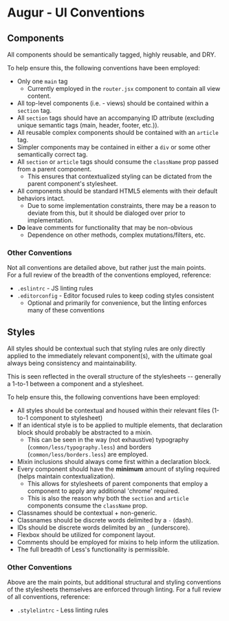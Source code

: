 # Augur - UI Conventions

## Components
All components should be semantically tagged, highly reusable, and DRY.

To help ensure this, the following conventions have been employed:
* Only one `main` tag
  * Currently employed in the `router.jsx` component to contain all view content.
* All top-level components (i.e. - views) should be contained within a `section` tag.
* All `section` tags should have an accompanying ID attribute (excluding unique semantic tags (main, header, footer, etc.)).
* All reusable complex components should be contained with an `article` tag.
* Simpler components may be contained in either a `div` or some other semantically correct tag.
* All `section` or `article` tags should consume the `className` prop passed from a parent component.
  * This ensures that contextualized styling can be dictated from the parent component's stylesheet.
* All components should be standard HTML5 elements with their default behaviors intact.
  * Due to some implementation constraints, there may be a reason to deviate from this, but it should be dialoged over prior to implementation.
* **Do** leave comments for functionality that may be non-obvious
  * Dependence on other methods, complex mutations/filters, etc.

### Other Conventions    
Not all conventions are detailed above, but rather just the main points.  
For a full review of the breadth of the conventions employed, reference:

* `.eslintrc` - JS linting rules
* `.editorconfig` - Editor focused rules to keep coding styles consistent
  * Optional and primarily for convenience, but the linting enforces many of these conventions


## Styles
All styles should be contextual such that styling rules are only directly applied to the immediately relevant component(s), with the ultimate goal always being consistency and maintainability.

This is seen reflected in the overall structure of the stylesheets -- generally a 1-to-1 between a component and a stylesheet.

To help ensure this, the following conventions have been employed:
* All styles should be contextual and housed within their relevant files (1-to-1 component to stylesheet)
* If an identical style is to be applied to multiple elements, that declaration block should probably be abstracted to a mixin.
  * This can be seen in the way (not exhaustive) typography (`common/less/typography.less`) and borders (`common/less/borders.less`) are employed.
* Mixin inclusions should always come first within a declaration block.
* Every component should have the **minimum** amount of styling required (helps maintain contextualization).
   * This allows for stylesheets of parent components that employ a component to apply any additional 'chrome' required.
   * This is also the reason why both the `section` and `article` components consume the `className` prop.
* Classnames should be contextual + non-generic.
* Classnames should be discrete words delimited by a `-` (dash).
* IDs should be discrete words delimited by an `_` (underscore).
* Flexbox should be utilized for component layout.
* Comments should be employed for mixins to help inform the utilization.
* The full breadth of Less's functionality is permissible.

### Other Conventions
Above are the main points, but additional structural and styling conventions of the stylesheets themselves are enforced through linting.
For a full review of all conventions, reference:

* `.stylelintrc` - Less linting rules
